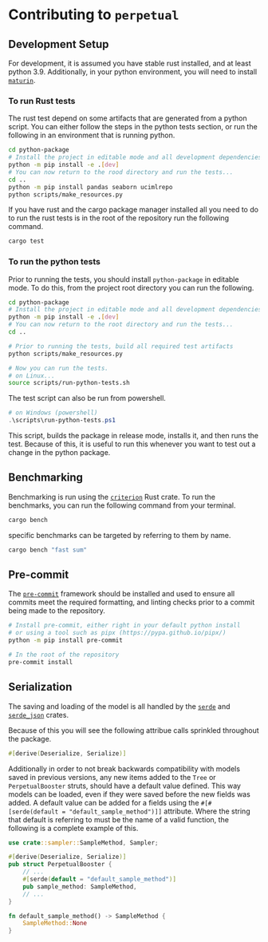 # Contributing to `perpetual`

## Development Setup

For development, it is assumed you have stable rust installed, and at least python 3.9. Additionally, in your python environment, you will need to install [`maturin`](https://github.com/PyO3/maturin).

### To run Rust tests

The rust test depend on some artifacts that are generated from a python script. You can either follow the steps in the python tests section, or run the following in an environment that is running python.

```sh
cd python-package
# Install the project in editable mode and all development dependencies
python -m pip install -e .[dev]
# You can now return to the rood directory and run the tests...
cd ..
python -m pip install pandas seaborn ucimlrepo
python scripts/make_resources.py
```

If you have rust and the cargo package manager installed all you need to do to run the rust tests is in the root of the repository run the following command.

```sh
cargo test
```

### To run the python tests

Prior to running the tests, you should install `python-package` in editable mode. To do this, from the project root directory you can run the following.

```sh
cd python-package
# Install the project in editable mode and all development dependencies
python -m pip install -e .[dev]
# You can now return to the root directory and run the tests...
cd ..

# Prior to running the tests, build all required test artifacts
python scripts/make_resources.py

# Now you can run the tests.
# on Linux...
source scripts/run-python-tests.sh
```

The test script can also be run from powershell.

```powershell
# on Windows (powershell)
.\scripts\run-python-tests.ps1
```

This script, builds the package in release mode, installs it, and then runs the test. Because of this, it is useful to run this whenever you want to test out a change in the python package.

## Benchmarking

Benchmarking is run using the [`criterion`](https://github.com/bheisler/criterion.rs) Rust crate.
To run the benchmarks, you can run the following command from your terminal.

```sh
cargo bench
```

specific benchmarks can be targeted by referring to them by name.

```sh
cargo bench "fast sum"
```

## Pre-commit

The [`pre-commit`](https://pre-commit.com/) framework should be installed and used to ensure all commits meet the required formatting, and linting checks prior to a commit being made to the repository.

```sh
# Install pre-commit, either right in your default python install
# or using a tool such as pipx (https://pypa.github.io/pipx/)
python -m pip install pre-commit

# In the root of the repository
pre-commit install
```

## Serialization

The saving and loading of the model is all handled by the [`serde`](https://docs.rs/serde/1.0.163/serde/) and [`serde_json`](https://docs.rs/serde_json/latest/serde_json/) crates.

Because of this you will see the following attribue calls sprinkled throughout the package.

```rust
#[derive(Deserialize, Serialize)]
```

Additionally in order to not break backwards compatibility with models saved in previous versions, any new items added to the `Tree` or `PerpetualBooster` struts, should have a default value defined. This way models can be loaded, even if they were saved before the new fields was added.
A default value can be added for a fields using the `#[#[serde(default = "default_sample_method")]]` attribute. Where the string that default is referring to must be the name of a valid function, the following is a complete example of this.

```rust
use crate::sampler::SampleMethod, Sampler;

#[derive(Deserialize, Serialize)]
pub struct PerpetualBooster {
    // ...
    #[serde(default = "default_sample_method")]
    pub sample_method: SampleMethod,
    // ...
}

fn default_sample_method() -> SampleMethod {
    SampleMethod::None
}
```
